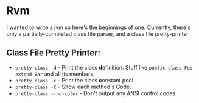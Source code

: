 # Rvm

I wanted to write a jvm so here's the beginnings of one.
Currently, there's only a partially-completed class file parser, and a class file pretty-printer.

## Class File Pretty Printer:
- `pretty-class -d` - Print the class **d**efinition. Stuff like `public class Foo extend Bar` and all its members.
- `pretty-class -c` - Print the class **c**onstant pool.
- `pretty-class -C` - Show each method's **C**ode.
- `pretty-class --no-color` - Don't output any ANSI control codes.
